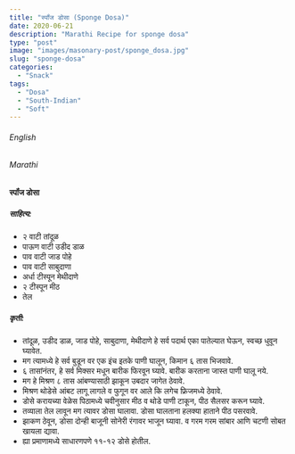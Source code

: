 ```yaml
---
title: "स्पॉंज डोसा (Sponge Dosa)"
date: 2020-06-21
description: "Marathi Recipe for sponge dosa"
type: "post"
image: "images/masonary-post/sponge_dosa.jpg"
slug: "sponge-dosa"
categories: 
  - "Snack"
tags:
  - "Dosa"
  - "South-Indian"
  - "Soft"
---
```


###### English






###### Marathi


#### स्पॉंज डोसा



##### साहित्य:

- २ वाटी तांदूळ 
- पाऊण वाटी उडीद डाळ 
- पाव वाटी जाड पोहे 
- पाव वाटी साबुदाणा 
- अर्धा टीस्पून मेथीदाणे 
- २ टीस्पून मीठ 
- तेल 

##### कृती: 


- तांदूळ, उडीद डाळ, जाड पोहे, साबुदाणा, मेथीदाणे हे सर्व पदार्थ एका पातेल्यात घेऊन, स्वच्छ धुवून घ्यावेत. 
- मग त्यामध्ये हे सर्व बुडून वर एक इंच इतके पाणी घालून, किमान ६ तास भिजवावे. 
- ६ तासांनंतर, हे सर्व मिक्सर मधून बारीक फिरवून घ्यावे. बारीक करताना जास्त पाणी घालू नये. 
- मग हे मिश्रण ८ तास आंबण्यासाठी झाकून उबदार जागेत ठेवावे. 
- मिश्रण थोडेसे आंबट लागू लागले व फुगून वर आले कि लगेच फ्रिजमध्ये ठेवावे. 
- डोसे करायच्या वेळेस पिठामध्ये चवीनुसार मीठ व थोडे पाणी टाकून, पीठ सैलसर करून घ्यावे. 
- तव्याला तेल लावून मग त्यावर डोसा घालावा. डोसा घालताना हलक्या हाताने पीठ पसरवावे. 
- झाकण ठेवून, डोसा दोन्ही बाजूनी सोनेरी रंगावर भाजून घ्यावा. व गरम गरम सांबार आणि चटणी सोबत खायला द्यावा. 
- ह्या प्रमाणामध्ये साधारणपणे ११-१२ डोसे होतील. 


